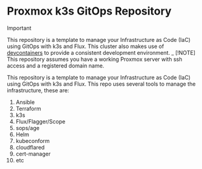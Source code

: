 # Proxmox k3s GitOps Repository

> [!IMPORTANT]
> This repository is a template to manage your Infrastructure as Code (IaC) using GitOps with k3s and Flux.
> This cluster also makes use of [devcontainers](https://code.visualstudio.com/docs/remote/containers) to provide a consistent development environment.
_
> [!NOTE]
> This repository assumes you have a working Proxmox server with ssh access and a registered domain name.

This repository is a template to manage your Infrastructure as Code (IaC) using GitOps with k3s and Flux.
This repo uses several tools to manage the infrastructure, these are:

  1. Ansible
  2. Terraform
  3. k3s
  4. Flux/Flagger/Scope
  5. sops/age
  6. Helm
  7. kubeconform
  8. cloudflared
  9. cert-manager
  10. etc

